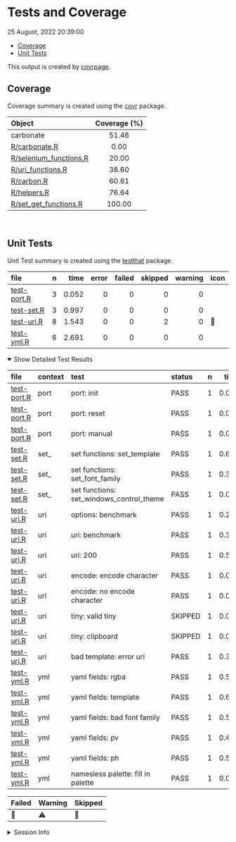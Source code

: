 Tests and Coverage
================
25 August, 2022 20:39:00

-   <a href="#coverage" id="toc-coverage">Coverage</a>
-   <a href="#unit-tests" id="toc-unit-tests">Unit Tests</a>

This output is created by
[covrpage](https://github.com/yonicd/covrpage).

## Coverage

Coverage summary is created using the
[covr](https://github.com/r-lib/covr) package.

| Object                                              | Coverage (%) |
|:----------------------------------------------------|:------------:|
| carbonate                                           |    51.46     |
| [R/carbonate.R](../R/carbonate.R)                   |     0.00     |
| [R/selenium_functions.R](../R/selenium_functions.R) |    20.00     |
| [R/uri_functions.R](../R/uri_functions.R)           |    38.60     |
| [R/carbon.R](../R/carbon.R)                         |    60.61     |
| [R/helpers.R](../R/helpers.R)                       |    76.64     |
| [R/set_get_functions.R](../R/set_get_functions.R)   |    100.00    |

<br>

## Unit Tests

Unit Test summary is created using the
[testthat](https://github.com/r-lib/testthat) package.

| file                                |   n |  time | error | failed | skipped | warning | icon |
|:------------------------------------|----:|------:|------:|-------:|--------:|--------:|:-----|
| [test-port.R](testthat/test-port.R) |   3 | 0.052 |     0 |      0 |       0 |       0 |      |
| [test-set.R](testthat/test-set.R)   |   3 | 0.997 |     0 |      0 |       0 |       0 |      |
| [test-uri.R](testthat/test-uri.R)   |   8 | 1.543 |     0 |      0 |       2 |       0 | 🔶   |
| [test-yml.R](testthat/test-yml.R)   |   6 | 2.691 |     0 |      0 |       0 |       0 |      |

<details open>
<summary>
Show Detailed Test Results
</summary>

| file                                    | context | test                                     | status  |   n |  time | icon |
|:----------------------------------------|:--------|:-----------------------------------------|:--------|----:|------:|:-----|
| [test-port.R](testthat/test-port.R#L9)  | port    | port: init                               | PASS    |   1 | 0.024 |      |
| [test-port.R](testthat/test-port.R#L14) | port    | port: reset                              | PASS    |   1 | 0.025 |      |
| [test-port.R](testthat/test-port.R#L19) | port    | port: manual                             | PASS    |   1 | 0.003 |      |
| [test-set.R](testthat/test-set.R#L8)    | set\_   | set functions: set_template              | PASS    |   1 | 0.609 |      |
| [test-set.R](testthat/test-set.R#L13)   | set\_   | set functions: set_font_family           | PASS    |   1 | 0.387 |      |
| [test-set.R](testthat/test-set.R#L18)   | set\_   | set functions: set_windows_control_theme | PASS    |   1 | 0.001 |      |
| [test-uri.R](testthat/test-uri.R#L9)    | uri     | options: benchmark                       | PASS    |   1 | 0.275 |      |
| [test-uri.R](testthat/test-uri.R#L17)   | uri     | uri: benchmark                           | PASS    |   1 | 0.356 |      |
| [test-uri.R](testthat/test-uri.R#L21)   | uri     | uri: 200                                 | PASS    |   1 | 0.554 |      |
| [test-uri.R](testthat/test-uri.R#L27)   | uri     | encode: encode character                 | PASS    |   1 | 0.001 |      |
| [test-uri.R](testthat/test-uri.R#L31)   | uri     | encode: no encode character              | PASS    |   1 | 0.001 |      |
| [test-uri.R](testthat/test-uri.R#L37)   | uri     | tiny: valid tiny                         | SKIPPED |   1 | 0.002 | 🔶   |
| [test-uri.R](testthat/test-uri.R#L43)   | uri     | tiny: clipboard                          | SKIPPED |   1 | 0.013 | 🔶   |
| [test-uri.R](testthat/test-uri.R#)      | uri     | bad template: error uri                  | PASS    |   1 | 0.341 |      |
| [test-yml.R](testthat/test-yml.R#L24)   | yml     | yaml fields: rgba                        | PASS    |   1 | 0.549 |      |
| [test-yml.R](testthat/test-yml.R#L29)   | yml     | yaml fields: template                    | PASS    |   1 | 0.602 |      |
| [test-yml.R](testthat/test-yml.R#L34)   | yml     | yaml fields: bad font family             | PASS    |   1 | 0.542 |      |
| [test-yml.R](testthat/test-yml.R#L39)   | yml     | yaml fields: pv                          | PASS    |   1 | 0.438 |      |
| [test-yml.R](testthat/test-yml.R#L44)   | yml     | yaml fields: ph                          | PASS    |   1 | 0.558 |      |
| [test-yml.R](testthat/test-yml.R#L59)   | yml     | namesless palette: fill in palette       | PASS    |   1 | 0.002 |      |

| Failed | Warning | Skipped |
|:-------|:--------|:--------|
| 🛑     | ⚠️      | 🔶      |

</details>
<details>
<summary>
Session Info
</summary>

| Field    | Value                            |
|:---------|:---------------------------------|
| Version  | R version 4.2.1 (2022-06-23)     |
| Platform | x86_64-apple-darwin17.0 (64-bit) |
| Running  | macOS Big Sur 11.6               |
| Language | en_US                            |
| Timezone | America/New_York                 |

| Package  | Version |
|:---------|:--------|
| testthat | 3.1.4   |
| covr     | 3.5.1   |
| covrpage | 0.1     |

</details>
<!--- Final Status : skipped/warning --->
